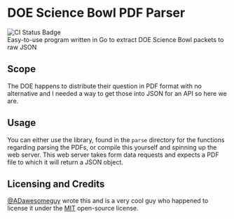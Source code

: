 # DOE Science Bowl PDF Parser
![CI Status Badge](https://ci.adawesome.tech/api/badges/ADawesomeguy/doe-scibowl-pdf-parser/status.svg)  
Easy-to-use program written in Go to extract DOE Science Bowl packets to raw JSON

## Scope
The DOE happens to distribute their question in PDF format with no alternative and I needed a way to get those into JSON for an API so here we are.

## Usage
You can either use the library, found in the `parse` directory for the functions regarding parsing the PDFs, or compile this yourself and spinning up the web server. This web server takes form data requests and expects a PDF file to which it will return a JSON object.

## Licensing and Credits
[@ADawesomeguy](https://github.com/ADawesomeguy) wrote this and is a very cool guy who happened to license it under the [MIT](https://opensource.org/licenses/MIT) open-source license.